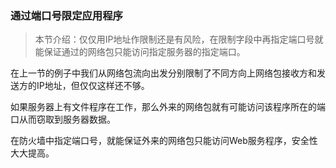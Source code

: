 ### 通过端口号限定应用程序

> 本节介绍：仅仅用IP地址作限制还是有风险，在限制字段中再指定端口号就能保证通过的网络包只能访问指定服务器的指定端口。

在上一节的例子中我们从网络包流向出发分别限制了不同方向上网络包接收方和发送方的IP地址，但仅仅这样还不够。

如果服务器上有文件程序在工作，那么外来的网络包就有可能访问该程序所在的端口从而窃取到服务器数据。

在防火墙中指定端口号，就能保证外来的网络包只能访问Web服务程序，安全性大大提高。